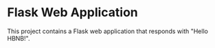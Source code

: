 # Flask Web Application

This project contains a Flask web application that responds with "Hello HBNB!".

